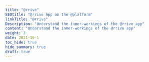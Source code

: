 ```yaml
---
title: "@rrive"
SEOtitle: "@rrive App on the @platform"
linkTitle: "@rrive"
Description: "Understand the inner-workings of the @rrive app"
content: "Understand the inner-workings of the @rrive app"
weight: 3
date: 2021-19-1
toc_hide: true
hide_summary: true
draft: true
---
```

